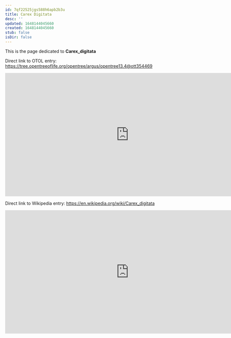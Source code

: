 ```yaml
---
id: 7qf22525jgs588h6apb2b3u
title: Carex Digitata
desc: ''
updated: 1648144045660
created: 1648144045660
stub: false
isDir: false
---
```

This is the page dedicated to **Carex_digitata**


Direct link to OTOL entry: https://tree.opentreeoflife.org/opentree/argus/opentree13.4@ott354469



<html>
    <body>
    <iframe src="https://tree.opentreeoflife.org/opentree/argus/opentree13.4@ott354469"
    width="800" height="400" frameborder="0" allowfullscreen> </iframe>
    </body>
</html>
    


Direct link to Wikipedia entry: https://en.wikipedia.org/wiki/Carex_digitata



<html>
    <body>
    <iframe src="https://en.wikipedia.org/wiki/Carex_digitata"
    width="800" height="400" frameborder="0" allowfullscreen> </iframe>
    </body>
</html>
    

